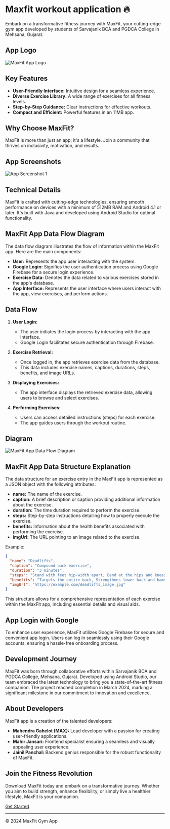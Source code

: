 # Maxfit workout application 🔥

Embark on a transformative fitness journey with MaxFit, your cutting-edge gym app developed by students of Sarvajanik BCA and PGDCA College in Mehsana, Gujarat.

## App Logo

![MaxFit App Logo](Files/logo.png)

## Key Features

- **User-Friendly Interface:** Intuitive design for a seamless experience.
- **Diverse Exercise Library:** A wide range of exercises for all fitness levels.
- **Step-by-Step Guidance:** Clear instructions for effective workouts.
- **Compact and Efficient:** Powerful features in an 11MB app.

## Why Choose MaxFit?

MaxFit is more than just an app; it's a lifestyle. Join a community that thrives on inclusivity, motivation, and results.
## App Screenshots

![App Screenshot 1](maxfit.png)


## Technical Details

MaxFit is crafted with cutting-edge technologies, ensuring smooth performance on devices with a minimum of 512MB RAM and Android 4.1 or later. It's built with Java and developed using Android Studio for optimal functionality.

## MaxFit App Data Flow Diagram

The data flow diagram illustrates the flow of information within the MaxFit app. Here are the main components:

- **User:** Represents the app user interacting with the system.
- **Google Login:** Signifies the user authentication process using Google Firebase for a secure login experience.
- **Exercise Data:** Denotes the data related to various exercises stored in the app's database.
- **App Interface:** Represents the user interface where users interact with the app, view exercises, and perform actions.

## Data Flow

1. **User Login:**
   - The user initiates the login process by interacting with the app interface.
   - Google Login facilitates secure authentication through Firebase.

2. **Exercise Retrieval:**
   - Once logged in, the app retrieves exercise data from the database.
   - This data includes exercise names, captions, durations, steps, benefits, and image URLs.

3. **Displaying Exercises:**
   - The app interface displays the retrieved exercise data, allowing users to browse and select exercises.

4. **Performing Exercises:**
   - Users can access detailed instructions (steps) for each exercise.
   - The app guides users through the workout routine.

## Diagram
![MaxFit App Data Flow Diagram](Files/dfd.png)

## MaxFit App Data Structure Explanation

The data structure for an exercise entry in the MaxFit app is represented as a JSON object with the following attributes:

- **name:** The name of the exercise.
- **caption:** A brief description or caption providing additional information about the exercise.
- **duration:** The time duration required to perform the exercise.
- **steps:** Step-by-step instructions detailing how to properly execute the exercise.
- **benefits:** Information about the health benefits associated with performing the exercise.
- **imgUrl:** The URL pointing to an image related to the exercise.

Example:
```json
{
  "name": "Deadlifts",
  "caption": "Compound back exercise",
  "duration": "3 minutes",
  "steps": "Stand with feet hip-width apart, Bend at the hips and knees to lower the barbell, Keep your back straight, Lift the barbell by extending your hips and knees",
  "benefits": "Targets the entire back, Strengthens lower back and hamstrings",
  "imgUrl": "https://example.com/deadlifts_image.jpg"
}
```
This structure allows for a comprehensive representation of each exercise within the MaxFit app, including essential details and visual aids.

## App Login with Google

To enhance user experience, MaxFit utilizes Google Firebase for secure and convenient app login. Users can log in seamlessly using their Google accounts, ensuring a hassle-free onboarding process.


## Development Journey

MaxFit was born through collaborative efforts within Sarvajanik BCA and PGDCA College, Mehsana, Gujarat. Developed using Android Studio, our team embraced the latest technology to bring you a state-of-the-art fitness companion. The project reached completion in March 2024, marking a significant milestone in our commitment to innovation and excellence.

## About Developers

MaxFit app is a creation of the talented developers:

- **Mahendra Gahelot (MAX):** Lead developer with a passion for creating user-friendly applications.
- **Mahir Jansari:** Frontend specialist ensuring a seamless and visually appealing user experience.
- **Jainil Panchal:** Backend genius responsible for the robust functionality of MaxFit.
## Join the Fitness Revolution

Download MaxFit today and embark on a transformative journey. Whether you aim to build strength, enhance flexibility, or simply live a healthier lifestyle, MaxFit is your companion.

[Get Started](https://github.com/mahendraplus/Max-Fit/releases/download/com.maxfit.companion_%231_1.2.apk/maxfit-v1.1.2.apk)


---

&copy; 2024 MaxFit Gym App
